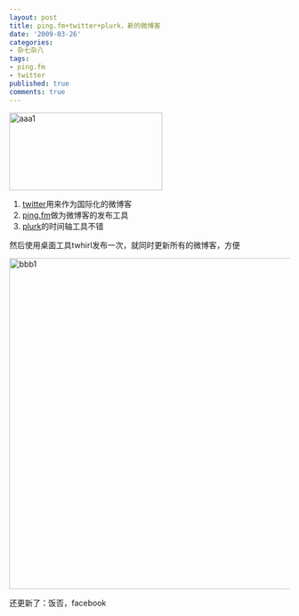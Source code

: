 ```yaml
---
layout: post
title: ping.fm+twitter+plurk，新的微博客
date: '2009-03-26'
categories:
- 杂七杂八
tags:
- ping.fm
- twitter
published: true
comments: true
---
```

<p><img class="alignnone size-full wp-image-413" title="aaa1" src="{{urls.media}}/2009/03/aaa1.jpg" alt="aaa1" width="275" height="140" />
<ol>
	<li><a href="http://www.twitter.com" target="_blank">twitter</a>用来作为国际化的微博客</li>
	<li><a href="http://ping.fm" target="_blank">ping.fm</a>做为微博客的发布工具</li>
	<li><a href="http://www.plurk.com" target="_blank">plurk</a>的时间轴工具不错</li>
</ol>
然后使用桌面工具twhirl发布一次，就同时更新所有的微博客，方便</p>

<p><img class="alignnone size-full wp-image-414" title="bbb1" src="{{urls.media}}/2009/03/bbb1.jpg" alt="bbb1" width="517" height="596" /></p>

<p>还更新了：饭否，facebook</p>
